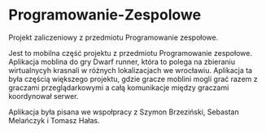 # Programowanie-Zespolowe

Projekt zaliczeniowy z przedmiotu Programowanie zespołowe.

Jest to mobilna część projektu z przedmiotu Programowanie zespołowe. Aplikacja moblina do gry Dwarf runner, która to polega na zbieraniu wirtualnycyh krasnali w różnych lokalizacjach we wrocławiu.
Aplikacja ta była częścią większego projektu, gdzie gracze moblini mogli grać razem z graczami przeglądarkowymi a całą komunikacje między graczami koordynował serwer.

Aplikacja była pisana we wspołpracy z Szymon Brzeziński, Sebastan Melańczyk i Tomasz Hałas.
